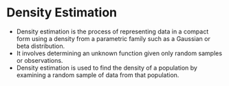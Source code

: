 # Density Estimation

- Density estimation is the process of representing data in a compact form using a density from a parametric family such as a Gaussian or beta distribution.
- It involves determining an unknown function given only random samples or observations.
- Density estimation is used to find the density of a population by examining a random sample of data from that population.

